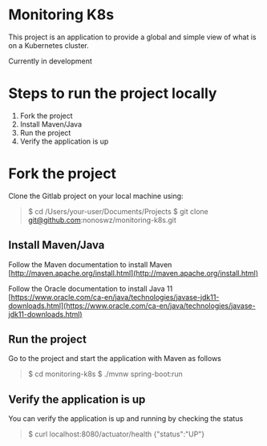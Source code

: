
# Monitoring K8s

This project is an application to provide a global and simple view of what is on a Kubernetes cluster. 

Currently in development

# Steps to run the project locally

 1. Fork the project
 2. Install Maven/Java
 3. Run the project
 4. Verify the application is up

# Fork the project

Clone the Gitlab project on your local machine using:
> $ cd /Users/your-user/Documents/Projects
> $ git clone git@github.com:nonoswz/monitoring-k8s.git

## Install Maven/Java
Follow the Maven documentation to install Maven [http://maven.apache.org/install.html](http://maven.apache.org/install.html)

Follow the Oracle documentation to install Java 11 [https://www.oracle.com/ca-en/java/technologies/javase-jdk11-downloads.html](https://www.oracle.com/ca-en/java/technologies/javase-jdk11-downloads.html)



## Run the project

Go to the project and start the application with Maven as follows

> $ cd monitoring-k8s
> $ ./mvnw spring-boot:run


## Verify the application is up

You can verify the application is up and running by checking the status 
> $  curl localhost:8080/actuator/health
{"status":"UP"}